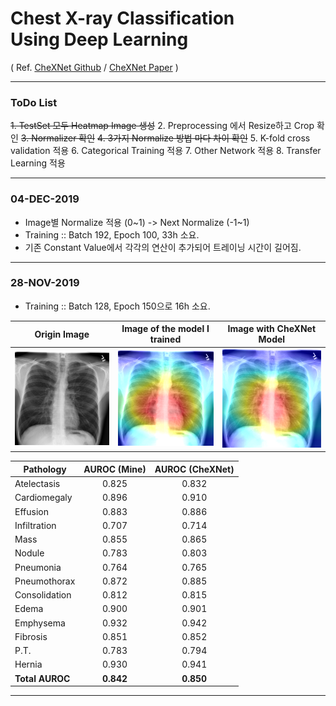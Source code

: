 # Chest X-ray Classification <br>Using Deep Learning
 ( Ref. [CheXNet Github](https://github.com/zoogzog/chexnet) / [CheXNet Paper](https://stanfordmlgroup.github.io/projects/chexnet/) )

----
### ToDo List

~~1. TestSet 모두 Heatmap Image 생성~~
2. Preprocessing 에서 Resize하고 Crop 확인
~~3. Normalizer 확인~~
~~4. 3가지 Normalize 방법 마다 차이 확인~~
5. K-fold cross validation 적용
6. Categorical Training 적용
7. Other Network 적용
8. Transfer Learning 적용

----
### 04-DEC-2019
* Image별 Normalize 적용 (0~1) -> Next Normalize (-1~1)
* Training :: Batch 192, Epoch 100, 33h 소요.
* 기존 Constant Value에서 각각의 연산이 추가되어 트레이닝 시간이 길어짐.
----

### 28-NOV-2019
 * Training :: Batch 128, Epoch 150으로 16h 소요.

<table>
<thead>
  <tr>
  <th align="center">Origin Image</th>
  <th align="center">Image of the model I trained</th>
  <th align="center">Image with CheXNet Model</th>
  </tr>
</thead>
<tbody>
    <tr>
        <td align="center">
        <img src="test/00009285_000.png" width="224px"/>
        </td>
        <td align="center">
        <img src="test/heatmap_mine.png" width="224px"/>
        </td>
        <td align="center">
        <img src="test/heatmap.png" width="224px"/>
        </td>  
    </tr>
  </tbody>
</table>

| Pathology     |AUROC (Mine)   | AUROC (CheXNet)|
| ------------- |:-------------:|:--------------:|
| Atelectasis   | 0.825         | 0.832          |
| Cardiomegaly  | 0.896         | 0.910          |
| Effusion      | 0.883         | 0.886          |
| Infiltration  | 0.707         | 0.714          |
| Mass          | 0.855         | 0.865          |
| Nodule        | 0.783         | 0.803          |
| Pneumonia     | 0.764         | 0.765          |
| Pneumothorax  | 0.872         | 0.885          |
| Consolidation | 0.812         | 0.815          |
| Edema         | 0.900         | 0.901          |
| Emphysema     | 0.932         | 0.942          |
| Fibrosis      | 0.851         | 0.852          |
| P.T.          | 0.783         | 0.794          |
| Hernia        | 0.930         | 0.941          |
| <b>Total AUROC  | <b>0.842    | <b>0.850       | 
----